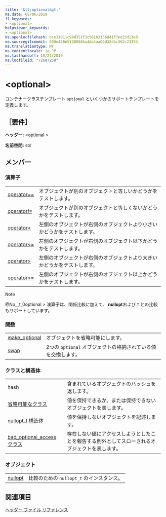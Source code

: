 ```yaml
---
title: '&lt;optional&gt;'
ms.date: 08/06/2019
f1_keywords:
- <optional>
helpviewer_keywords:
- <optional>
ms.openlocfilehash: bce31811c98d351f3c561b3136d41f7ed23d13e0
ms.sourcegitcommit: 590e488e51389066a4da4aa06d32d4c362c23393
ms.translationtype: MT
ms.contentlocale: ja-JP
ms.lasthandoff: 10/21/2019
ms.locfileid: "72687258"
---
```

# <a name="ltoptionalgt"></a>&lt;optional&gt;

コンテナークラステンプレート `optional` といくつかのサポートテンプレートを定義します。

## <a name="requirements"></a>［要件］

**ヘッダー:** \<optional >

**名前空間:** std

## <a name="members"></a>メンバー

### <a name="operators"></a>演算子

|||
|-|-|
|[operator==](../standard-library/optional-operators.md#op_eq_eq)|オブジェクトが別のオブジェクトと等しいかどうかをテストします。|
|[operator!=](../standard-library/optional-operators.md#op_neq)|オブジェクトが別のオブジェクトと等しくないかどうかをテストします。|
|[operator<](../standard-library/optional-operators.md#op_lt)|左側のオブジェクトが右側のオブジェクトより小さいかどうかをテストします。|
|[operator<=](../standard-library/optional-operators.md#op_lt_eq)|左側のオブジェクトが右側のオブジェクト以下かどうかをテストします。|
|[operator>](../standard-library/optional-operators.md#op_gt)|左側のオブジェクトが右側のオブジェクトより大きいかどうかをテストします。|
|[operator>=](../standard-library/optional-operators.md#op_lt_eq)|左側のオブジェクトが右側のオブジェクト以上かどうかをテストします。|

> [!NOTE]
> @No__t_0optional > 演算子は、関係比較に加えて、 **nullopt**および `T` との比較もサポートしています。

### <a name="functions"></a>関数

|||
|-|-|
|[make_optional](../standard-library/optional-functions.md#make_optional)|オブジェクトを省略可能にします。|
|[swap](../standard-library/optional-functions.md#swap)|2つの `optional` オブジェクトの格納されている値を交換します。|

### <a name="classes-and-structs"></a>クラスと構造体

|||
|-|-|
|hash|含まれているオブジェクトのハッシュを返します。|
|[省略可能なクラス](../standard-library/optional-class.md)|値を保持できるか、または保持できないオブジェクトを表します。|
|[nullopt_t 構造体](../standard-library/nullopt-t-structure.md)|値を保持しないオブジェクトを記述します。|
|[bad_optional_access クラス](../standard-library/bad-optional-access-class.md)|存在しない値にアクセスしようとしたことを報告する例外としてスローされるオブジェクトを表します。|

### <a name="objects"></a>オブジェクト

|||
|-|-|
|[nullopt](../standard-library/optional-functions.md#nullopt)|比較のための `nullopt_t` のインスタンス。|

## <a name="see-also"></a>関連項目

[ヘッダー ファイル リファレンス](../standard-library/cpp-standard-library-header-files.md)
